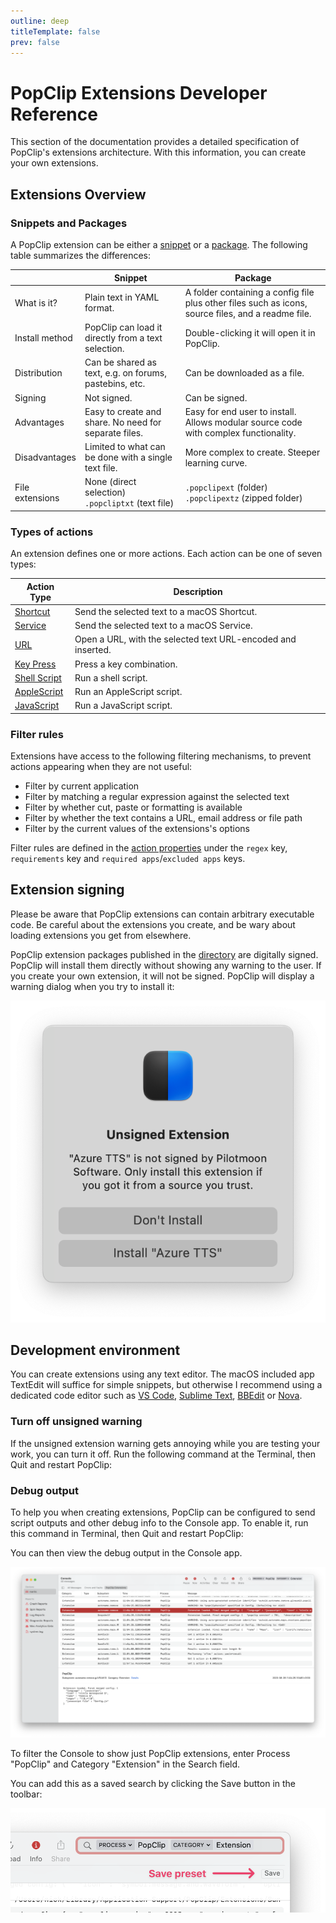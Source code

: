 ```yaml
---
outline: deep
titleTemplate: false
prev: false
---
```


<script setup lang="ts">
import EditionSwitcher from "../src/EditionSwitcher.vue";
import Ed from "../src/Ed.vue";
</script>

# PopClip Extensions Developer Reference

This section of the documentation provides a detailed specification of PopClip's
extensions architecture. With this information, you can create your own
extensions.

<!-- If you are not a programmer, you may find it easier to use the
[PopClip Extension Creator](https://pilotmoon.com/popclip/extensions/create/). -->

## Extensions Overview

### Snippets and Packages

A PopClip extension can be either a [snippet](./snippets.md) or a
[package](./packages.md). The following table summarizes the differences:

|                 | Snippet                                                | Package                                                                                            |
| --------------- | ------------------------------------------------------ | -------------------------------------------------------------------------------------------------- |
| What is it?     | Plain text in YAML format.                             | A folder containing a config file plus other files such as icons, source files, and a readme file. |
| Install method  | PopClip can load it directly from a text selection.    | Double-clicking it will open it in PopClip.                                                        |
| Distribution    | Can be shared as text, e.g. on forums, pastebins, etc. | Can be downloaded as a file.                                                                       |
| Signing         | Not signed.                                            | Can be signed.                                                                                     |
| Advantages      | Easy to create and share. No need for separate files.  | Easy for end user to install. Allows modular source code with complex functionality.               |
| Disadvantages   | Limited to what can be done with a single text file.   | More complex to create. Steeper learning curve.                                                    |
| File extensions | None (direct selection)<br> `.popcliptxt` (text file)  | `.popclipext` (folder)<br> `.popclipextz` (zipped folder)                                          |

<!-- | Philosophy      | "Empowered user" mentality. Visibility promotes learning. | "Developer" mentality. Opaque format keeps everything hidden from end user.                        | -->

### Types of actions

An extension defines one or more actions. Each action can be one of seven types:

| Action Type                               | Description                                                  |
| ----------------------------------------- | ------------------------------------------------------------ |
| [Shortcut](./shortcut-actions)            | Send the selected text to a macOS Shortcut.                  |
| [Service](./service-actions)              | Send the selected text to a macOS Service.                   |
| [URL](./url-actions.md)                   | Open a URL, with the selected text URL-encoded and inserted. |
| [Key Press](./key-press-actions.md)       | Press a key combination.                                     |
| [Shell Script](./shell-script-actions.md) | Run a shell script.                                          |
| [AppleScript](./applescript-actions.md)   | Run an AppleScript script.                                   |
| [JavaScript](./js-actions.md)     | Run a JavaScript script.                                     |

### Filter rules

Extensions have access to the following filtering mechanisms, to prevent actions
appearing when they are not useful:

- Filter by current application
- Filter by matching a regular expression against the selected text
- Filter by whether cut, paste or formatting is available
- Filter by whether the text contains a URL, email address or file path
- Filter by the current values of the extensions's options

Filter rules are defined in the
[action properties](./config.md#action-properties) under the `regex` key,
`requirements` key and `required apps`/`excluded apps` keys.

## Extension signing

Please be aware that PopClip extensions can contain arbitrary executable code.
Be careful about the extensions you create, and be wary about loading extensions
you get from elsewhere.

PopClip extension packages published in the [directory](/extensions/) are digitally
signed. PopClip will install them directly without showing any warning to the
user. If you create your own extension, it will not be signed. PopClip will
display a warning dialog when you try to install it:

![Example unsigned warning.](../guide/media/shot-unsigned-warning.png#h400)

## Development environment

You can create extensions using any text editor. The macOS included app TextEdit
will suffice for simple snippets, but otherwise I recommend using a dedicated
code editor such as [VS Code](https://code.visualstudio.com/),
[Sublime Text](https://www.sublimetext.com/),
[BBEdit](https://www.barebones.com/products/bbedit/) or
[Nova](https://nova.app/).

<EditionSwitcher />

### Turn off unsigned warning

If the unsigned extension warning gets annoying while you are testing your work,
you can turn it off. Run the following command at the Terminal, then Quit and
restart PopClip:

<Ed code base="defaults write com.pilotmoon.popclip LoadUnsignedExtensions -bool YES" setapp="defaults write com.pilotmoon.popclip-setapp LoadUnsignedExtensions -bool YES"/>

### Debug output

To help you when creating extensions, PopClip can be configured to send script
outputs and other debug info to the Console app. To enable it, run this command
in Terminal, then Quit and restart PopClip:

<Ed code base="defaults write com.pilotmoon.popclip EnableExtensionDebug -bool YES" setapp="defaults write com.pilotmoon.popclip-setapp EnableExtensionDebug -bool YES"/>

You can then view the debug output in the Console app.

![Console app screenshot](./media/shot-console-window-1.png "Viewing PopClip debug output in Console app.")

To filter the Console to show just PopClip extensions, enter Process "PopClip"
and Category "Extension" in the Search field.

You can add this as a saved search by clicking the Save button in the toolbar:

![Add Console app preset](./media/shot-console-preset-1.png "Adding a preset to the Console app.")

